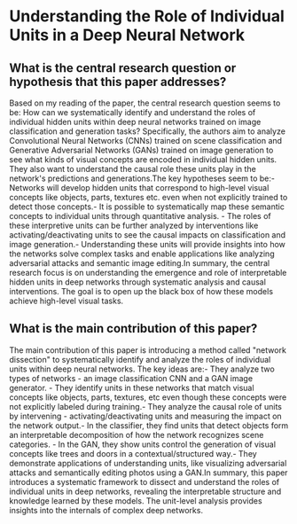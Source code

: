 # Understanding the Role of Individual Units in a Deep Neural Network

## What is the central research question or hypothesis that this paper addresses?

Based on my reading of the paper, the central research question seems to be: How can we systematically identify and understand the roles of individual hidden units within deep neural networks trained on image classification and generation tasks? Specifically, the authors aim to analyze Convolutional Neural Networks (CNNs) trained on scene classification and Generative Adversarial Networks (GANs) trained on image generation to see what kinds of visual concepts are encoded in individual hidden units. They also want to understand the causal role these units play in the network's predictions and generations.The key hypotheses seem to be:- Networks will develop hidden units that correspond to high-level visual concepts like objects, parts, textures etc. even when not explicitly trained to detect those concepts.- It is possible to systematically map these semantic concepts to individual units through quantitative analysis. - The roles of these interpretive units can be further analyzed by interventions like activating/deactivating units to see the causal impacts on classification and image generation.- Understanding these units will provide insights into how the networks solve complex tasks and enable applications like analyzing adversarial attacks and semantic image editing.In summary, the central research focus is on understanding the emergence and role of interpretable hidden units in deep networks through systematic analysis and causal interventions. The goal is to open up the black box of how these models achieve high-level visual tasks.


## What is the main contribution of this paper?

The main contribution of this paper is introducing a method called "network dissection" to systematically identify and analyze the roles of individual units within deep neural networks. The key ideas are:- They analyze two types of networks - an image classification CNN and a GAN image generator. - They identify units in these networks that match visual concepts like objects, parts, textures, etc even though these concepts were not explicitly labeled during training.- They analyze the causal role of units by intervening - activating/deactivating units and measuring the impact on the network output.- In the classifier, they find units that detect objects form an interpretable decomposition of how the network recognizes scene categories. - In the GAN, they show units control the generation of visual concepts like trees and doors in a contextual/structured way.- They demonstrate applications of understanding units, like visualizing adversarial attacks and semantically editing photos using a GAN.In summary, this paper introduces a systematic framework to dissect and understand the roles of individual units in deep networks, revealing the interpretable structure and knowledge learned by these models. The unit-level analysis provides insights into the internals of complex deep networks.
